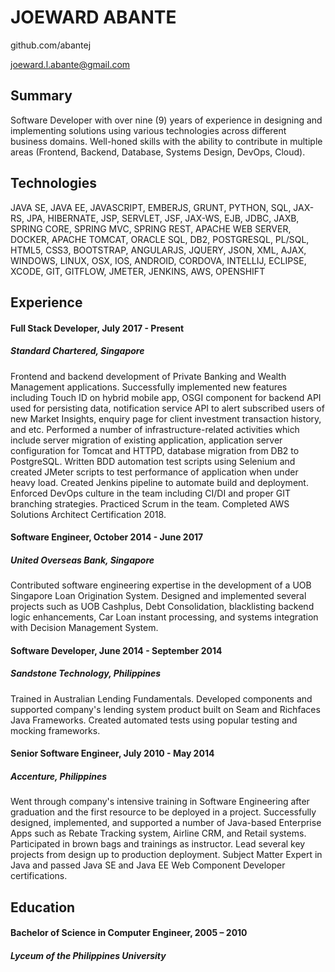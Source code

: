 # JOEWARD ABANTE

github.com/abantej

joeward.l.abante@gmail.com


## Summary

Software Developer with over nine (9) years of experience in designing and implementing solutions using various technologies across different business domains. Well-honed skills with the ability to contribute in multiple areas (Frontend, Backend, Database, Systems Design, DevOps, Cloud).


## Technologies

JAVA SE, JAVA EE, JAVASCRIPT, EMBERJS, GRUNT, PYTHON, SQL, JAX-RS, JPA, HIBERNATE, JSP, SERVLET, JSF, JAX-WS, EJB, JDBC, JAXB, SPRING CORE, SPRING MVC, SPRING REST, APACHE WEB SERVER, DOCKER, APACHE TOMCAT, ORACLE SQL, DB2, POSTGRESQL, PL/SQL, HTML5, CSS3, BOOTSTRAP, ANGULARJS, JQUERY, JSON, XML, AJAX, WINDOWS, LINUX, OSX, IOS, ANDROID, CORDOVA, INTELLIJ, ECLIPSE, XCODE, GIT, GITFLOW, JMETER, JENKINS, AWS, OPENSHIFT

## Experience

#### Full Stack Developer, July 2017 - Present
##### Standard Chartered, Singapore

Frontend and backend development of Private Banking and Wealth Management applications. Successfully implemented new features including Touch ID on hybrid mobile app, OSGI component for backend API used for persisting data, notification service API to alert subscribed users of new Market Insights, enquiry page for client investment transaction history, and etc. Performed a number of infrastructure-related activities which include server migration of existing application, application server configuration for Tomcat and HTTPD, database migration from DB2 to PostgreSQL. Written BDD automation test scripts using Selenium and created JMeter scripts to test performance of application when under heavy load. Created Jenkins pipeline to automate build and deployment. Enforced DevOps culture in the team including CI/DI and proper GIT branching strategies. Practiced Scrum in the team. Completed AWS Solutions Architect Certification 2018.

#### Software Engineer, October 2014 - June 2017
##### United Overseas Bank, Singapore

Contributed software engineering expertise in the development of a UOB Singapore Loan Origination System. Designed and implemented several projects such as UOB Cashplus, Debt Consolidation, blacklisting backend logic enhancements, Car Loan instant processing, and systems integration with Decision Management System.

#### Software Developer, June 2014 - September 2014
##### Sandstone Technology, Philippines

Trained in Australian Lending Fundamentals. Developed components and supported company&#39;s lending system product built on Seam and Richfaces Java Frameworks. Created automated tests using popular testing and mocking frameworks.

#### Senior Software Engineer, July 2010 - May 2014
##### Accenture, Philippines

Went through company&#39;s intensive training in Software Engineering after graduation and the first resource to be deployed in a project. Successfully designed, implemented, and supported a number of Java-based Enterprise Apps such as Rebate Tracking system, Airline CRM, and Retail systems. Participated in brown bags and trainings as instructor. Lead several key projects from design up to production deployment. Subject Matter Expert in Java and passed Java SE and Java EE Web Component Developer certifications.

## Education 
#### Bachelor of Science in Computer Engineer, 2005 – 2010
##### Lyceum of the Philippines University
